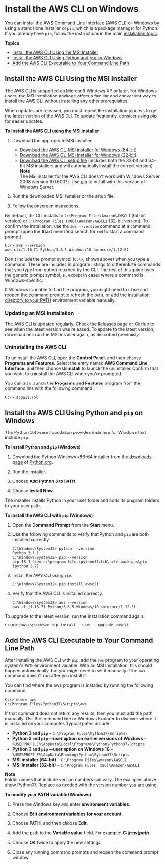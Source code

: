 # Install the AWS CLI on Windows<a name="install-windows"></a>

You can install the AWS Command Line Interface \(AWS CLI\) on Windows by using a standalone installer or `pip`, which is a package manager for Python\. If you already have `pip`, follow the instructions in the main [installation topic](cli-chap-install.md)\.

**Topics**
+ [Install the AWS CLI Using the MSI Installer](#install-msi-on-windows)
+ [Install the AWS CLI Using Python and `pip` on Windows](#awscli-install-windows-pip)
+ [Add the AWS CLI Executable to Your Command Line Path](#awscli-install-windows-path)

## Install the AWS CLI Using the MSI Installer<a name="install-msi-on-windows"></a>

The AWS CLI is supported on Microsoft Windows XP or later\. For Windows users, the MSI installation package offers a familiar and convenient way to install the AWS CLI without installing any other prerequisites\.

When updates are released, you must repeat the installation process to get the latest version of the AWS CLI\. To update frequently, consider [using pip](#awscli-install-windows-pip) for easier updates\.

**To install the AWS CLI using the MSI installer**

1. Download the appropriate MSI installer\.
   + [Download the AWS CLI MSI installer for Windows \(64\-bit\)](https://s3.amazonaws.com/aws-cli/AWSCLI64PY3.msi)
   + [Download the AWS CLI MSI installer for Windows \(32\-bit\)](https://s3.amazonaws.com/aws-cli/AWSCLI32PY3.msi)
   + [Download the AWS CLI setup file](https://s3.amazonaws.com/aws-cli/AWSCLISetup.exe) \(includes both the 32\-bit and 64\-bit MSI installers and will automatically install the correct version\)
**Note**  
The MSI installer for the AWS CLI doesn't work with Windows Server 2008 \(version 6\.0\.6002\)\. Use [pip](#awscli-install-windows-pip) to install with this version of Windows Server\.

1. Run the downloaded MSI installer or the setup file\.

1. Follow the onscreen instructions\.

By default, the CLI installs to `C:\Program Files\Amazon\AWSCLI` \(64\-bit version\) or `C:\Program Files (x86)\Amazon\AWSCLI` \(32\-bit version\)\. To confirm the installation, use the `aws --version` command at a command prompt \(open the **Start** menu and search for `cmd` to start a command prompt\)\.

```
C:\> aws --version
aws-cli/1.16.71 Python/3.6.5 Windows/10 botocore/1.12.61
```

Don't include the prompt symbol \(`C:\>`, shown above\) when you type a command\. These are included in program listings to differentiate commands that you type from output returned by the CLI\. The rest of this guide uses the generic prompt symbol, `$` , except in cases where a command is Windows\-specific\.

If Windows is unable to find the program, you might need to close and reopen the command prompt to refresh the path, or [add the installation directory to your PATH](#awscli-install-windows-path) environment variable manually\.

### Updating an MSI Installation<a name="install-msi-update"></a>

The AWS CLI is updated regularly\. Check the [Releases](https://github.com/aws/aws-cli/releases) page on GitHub to see when the latest version was released\. To update to the latest version, download and run the MSI installer again, as described previously\.

### Uninstalling the AWS CLI<a name="install-msi-uninstall"></a>

To uninstall the AWS CLI, open the **Control Panel**, and then choose **Programs and Features**\. Select the entry named **AWS Command Line Interface**, and then choose **Uninstall** to launch the uninstaller\. Confirm that you want to uninstall the AWS CLI when you're prompted\.

You can also launch the **Programs and Features** program from the command line with the following command\.

```
C:\> appwiz.cpl
```

## Install the AWS CLI Using Python and `pip` on Windows<a name="awscli-install-windows-pip"></a>

The Python Software Foundation provides installers for Windows that include `pip`\.

**To install Python and `pip` \(Windows\)**

1. Download the Python Windows x86\-64 installer from the [downloads page](https://www.python.org/downloads/windows/) of [Python\.org](https://www.python.org)\.

1. Run the installer\.

1. Choose **Add Python 3 to PATH**\.

1. Choose **Install Now**\.

The installer installs Python in your user folder and adds its program folders to your user path\.

**To install the AWS CLI with `pip` \(Windows\)**

1. Open the **Command Prompt** from the **Start** menu\.

1. Use the following commands to verify that Python and `pip` are both installed correctly\.

   ```
   C:\Windows\System32> python --version
   Python 3.7.1
   C:\Windows\System32> pip --version
   pip 18.1 from c:\program files\python37\lib\site-packages\pip (python 3.7)
   ```

1. Install the AWS CLI using `pip`\.

   ```
   C:\Windows\System32> pip install awscli
   ```

1. Verify that the AWS CLI is installed correctly\.

   ```
   C:\Windows\System32> aws --version
   aws-cli/1.16.71 Python/3.6.5 Windows/10 botocore/1.12.61
   ```

To upgrade to the latest version, run the installation command again\.

```
C:\Windows\System32> pip install --user --upgrade awscli
```

## Add the AWS CLI Executable to Your Command Line Path<a name="awscli-install-windows-path"></a>

After installing the AWS CLI with `pip`, add the `aws` program to your operating system's `PATH` environment variable\. With an MSI installation, this should happen automatically, but you might need to set it manually if the `aws` command doesn't run after you install it\.

You can find where the aws program is installed by running the following command\.

```
C:\> where aws
C:\Program Files\Python37\Scripts\aws
```

If that command does not return any results, then you must add the path manually\. Use the command line or Windows Explorer to discover where it is installed on your computer\. Typical paths include:
+ **Python 3 and `pip`** – `C:\Program Files\Python37\Scripts\`
+ **Python 3 and `pip` \-\-user option on earlier versions of Windows** – `%USERPROFILE%\AppData\Local\Programs\Python\Python37\Scripts`
+ **Python 3 and `pip` \-\-user option on Windows 10** – `%USERPROFILE%\AppData\Roaming\Python\Python37\Scripts`
+ **MSI installer \(64\-bit\)** – `C:\Program Files\Amazon\AWSCLI`
+ **MSI installer \(32\-bit\)** – `C:\Program Files (x86)\Amazon\AWSCLI`

**Note**  
Folder names that include version numbers can vary\. The examples above show Python37\. Replace as needed with the version number you are using\.

**To modify your PATH variable \(Windows\)**

1. Press the Windows key and enter **environment variables**\.

1. Choose **Edit environment variables for your account**\.

1. Choose **PATH**, and then choose **Edit**\.

1. Add the path to the **Variable value** field\. For example: ***C:\\new\\path***

1. Choose **OK** twice to apply the new settings\.

1. Close any running command prompts and reopen the command prompt window\.